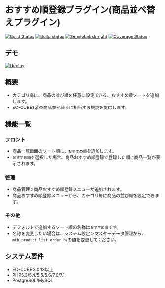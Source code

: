 # おすすめ順登録プラグイン(商品並べ替えプラグイン)

[![Build Status](https://travis-ci.org/EC-CUBE/product-priority-plugin.svg?branch=master)](https://travis-ci.org/EC-CUBE/product-priority-plugin)
[![Build status](https://ci.appveyor.com/api/projects/status/hyg4uc0mu49i3d3l?svg=true)](https://ci.appveyor.com/project/ECCUBE/product-priority-plugin)
[![SensioLabsInsight](https://insight.sensiolabs.com/projects/7126b7f0-4e67-4aba-86cb-08d8214975fe/mini.png)](https://insight.sensiolabs.com/projects/7126b7f0-4e67-4aba-86cb-08d8214975fe)
[![Coverage Status](https://coveralls.io/repos/github/EC-CUBE/product-priority-plugin/badge.svg?branch=master)](https://coveralls.io/github/EC-CUBE/product-priority-plugin?branch=master)

## デモ

[![Deploy](https://www.herokucdn.com/deploy/button.png)](https://heroku.com/deploy)

## 概要

- カテゴリ毎に、商品の並び順を任意に設定できる、おすすめ順ソートを追加します。
- EC-CUBE2系の商品並べ替えに相当する機能を提供します。

## 機能一覧

### フロント

- 商品一覧画面のソート順に、`おすすめ順`を追加します。
- `おすすめ順`を選択した場合、商品おすすめ順登録で登録した順に商品一覧が表示されます。

### 管理

- 商品管理＞商品おすすめ順登録メニューが追加されます。
- 商品おすすめ順登録メニューから、カテゴリ毎に商品の並び順を設定できます。

### その他

- デフォルトで追加するソート順の名称は`おすすめ順`です。
- 名称を変更したい場合は、システム設定＞マスターデータ管理から、`mtb_product_list_order_by`の値を変更してください。

## システム要件

- EC-CUBE 3.0.13以上
- PHP5.3/5.4/5.5/5.6/7.0/7.1
- PostgreSQL/MySQL
